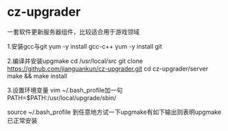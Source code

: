# cz-upgrader
一套软件更新服务器组件，比较适合用于游戏领域


1.安装gcc与git
yum -y install gcc-c++
yum -y install git

2.编译并安装upgmake
cd /usr/local/src
git clone https://github.com/jianguankun/cz-upgrader.git
cd cz-upgrader/server
make && make install

3.设置环境变量
vim ~/.bash_profile加一句
PATH=$PATH:/usr/local/upgrade/sbin/

source ~/.bash_profile
到任意地方试一下upgmake有如下输出则表明upgmake已正常安装
